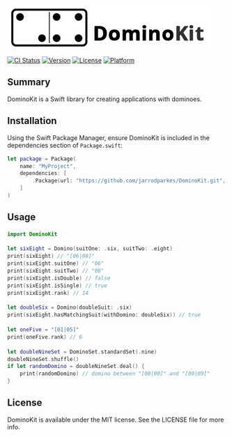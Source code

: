 ![DominoKit](https://raw.githubusercontent.com/jarrodparkes/DominoKit/assets/domino-kit.png "Domino Kit")

[![CI Status](http://img.shields.io/travis/dd3e41d8d1f44baaeb486a5184520aaf7a002c26/DominoKit.svg?style=flat)](https://travis-ci.org/jarrodparkes/DominoKit)
[![Version](https://img.shields.io/cocoapods/v/DominoKit.svg?style=flat)](http://cocoapods.org/pods/DominoKit)
[![License](https://img.shields.io/cocoapods/l/DominoKit.svg?style=flat)](http://cocoapods.org/pods/DominoKit)
[![Platform](https://img.shields.io/cocoapods/p/DominoKit.svg?style=flat)](http://cocoapods.org/pods/DominoKit)

## Summary

DominoKit is a Swift library for creating applications with dominoes.

## Installation

Using the Swift Package Manager, ensure DominoKit is included in the dependencies section of `Package.swift`:

```swift
let package = Package(
    name: "MyProject",
    dependencies: [
        .Package(url: "https://github.com/jarrodparkes/DominoKit.git", majorVersion: 1),
    ]
)
```

## Usage

```swift
import DominoKit

let sixEight = Domino(suitOne: .six, suitTwo: .eight)
print(sixEight) // "[06|08]"
print(sixEight.suitOne) // "06"
print(sixEight.suitTwo) // "08"
print(sixEight.isDouble) // false
print(sixEight.isSingle) // true
print(sixEight.rank) // 14

let doubleSix = Domino(doubleSuit: .six)
print(sixEight.hasMatchingSuit(withDomino: doubleSix)) // true

let oneFive = "[01|05]"
print(oneFive.rank) // 6

let doubleNineSet = DominoSet.standardSet(.nine)
doubleNineSet.shuffle()
if let randomDomino = doubleNineSet.deal() {
    print(randomDomino) // domino between "[00|00]" and "[09|09]"
}
```

## License

DominoKit is available under the MIT license. See the LICENSE file for more info.
